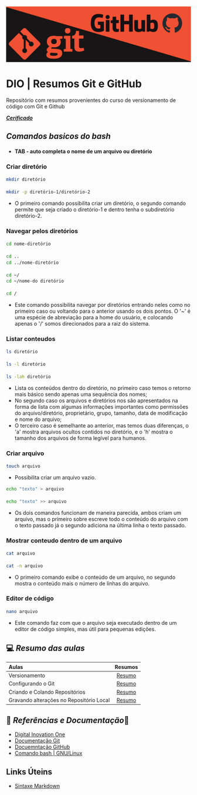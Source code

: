 ![Banner Git e Github](img/banner-git-github.png)

# DIO | Resumos Git e GitHub

Repositório com resumos provenientes do curso de versionamento de código com Git e Github

[***Cerificado***](https://www.dio.me/certificate/5B414621/share)

## *Comandos basicos do bash*

- #### TAB -  auto completa o nome de um arquivo ou diretório

### Criar diretório
```bash
mkdir diretório

mkdir -p diretório-1/diretório-2
```
* O primeiro comando possibilita criar um diretório, o segundo comando permite que seja criado o diretório-1 e dentro tenha o subdiretório diretório-2.

### Navegar pelos diretórios
```bash
cd nome-diretório

cd ..
cd ../nome-diretório

cd ~/
cd ~/nome-do diretório

cd /
```
* Este comando possibilita navegar por diretórios entrando neles como no primeiro caso ou voltando para o anterior usando os dois pontos. O '~' é uma espécie de abreviação para a home do usuário, e colocando apenas o '/' somos direcionados para a raiz do sistema.

### Listar conteudos
```bash
ls diretório

ls -l diretório

ls -lah diretório
```
* Lista os conteúdos dentro do diretório, no primeiro caso temos o retorno mais básico sendo apenas uma sequência dos nomes;
* No segundo caso os arquivos e diretórios nos são apresentados na forma de lista com algumas informações importantes como permissões do arquivo/diretório, proprietário, grupo, tamanho, data de modificação e nome do arquivo;
* O terceiro caso é semelhante ao anterior, mas temos duas diferenças, o 'a' mostra arquivos ocultos contidos no diretório, e o 'h' mostra o tamanho dos arquivos de forma legível para humanos.

### Criar arquivo
```bash
touch arquivo
```
- Possibilita criar um arquivo vazio.

```bash
echo "texto" > arquivo

echo "texto" >> arquivo
```
- Os dois comandos funcionam de maneira parecida, ambos criam um arquivo, mas o primeiro sobre escreve todo o conteúdo do arquivo com o texto passado já o segundo adiciona na última linha o texto passado.

### Mostrar conteudo dentro de um arquivo
```bash
cat arquivo

cat -n arquivo
```
- O primeiro comando exibe o conteúdo de um arquivo, no segundo mostra o conteúdo mais o número de linhas do arquivo.

### Editor de código 
```bash
nano arquivo
```
* Este comando faz com que o arquivo seja executado dentro de um editor de código simples, mas útil para pequenas edições.

## 💻 *Resumo das aulas*
| Aulas | Resumos |
| :------ | :------:|
| Versionamento | [Resumo](resumos/resumo-aula1.md) |
| Configurando o Git | [Resumo](resumos/resumo-aula2.md) |
| Criando e Colando Repositórios | [Resumo](resumos/resumo-aula3.md) |
| Gravando alterações no Repositório Local | [Resumo](resumos/resumo-aula4.md) |


## 🔎 *Referências e Documentação*📗

- [Digital Inovation One](https://https://www.dio.me/)
- [Documentação Git](https://git-scm.com/doc)
- [Docuemntação GitHub](https://dosc.github.com/)
- [Comando bash | GNU/Linux](https://guialinux.uniriotec.br/)

## Links Úteins
- [Sintaxe Markdown](https://markdownguide.org/basic-syntax/)
